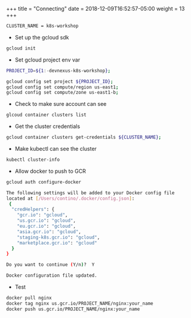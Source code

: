 +++
title = "Connecting"
date = 2018-12-09T16:52:57-05:00
weight = 13
+++


```bash
CLUSTER_NAME = k8s-workshop
```

* Set up the gcloud sdk

```bash
gcloud init
```

* Set gcloud project env var

```bash
PROJECT_ID=${1:-devnexus-k8s-workshop};

gcloud config set project ${PROJECT_ID};
gcloud config set compute/region us-east1;
gcloud config set compute/zone us-east1-b;
```

* Check to make sure account can see 

```bash
glcoud container clusters list
```

* Get the cluster credentials 

```bash
gcloud container clusters get-credentials ${CLUSTER_NAME};
```

* Make kubectl can see the cluster

```bash
kubectl cluster-info
```

* Allow docker to push to GCR
```bash
gcloud auth configure-docker
```
```bash
The following settings will be added to your Docker config file
located at [/Users/contino/.docker/config.json]:
 {
  "credHelpers": {
    "gcr.io": "gcloud",
    "us.gcr.io": "gcloud",
    "eu.gcr.io": "gcloud",
    "asia.gcr.io": "gcloud",
    "staging-k8s.gcr.io": "gcloud",
    "marketplace.gcr.io": "gcloud"
  }
}

Do you want to continue (Y/n)?  Y

Docker configuration file updated.

```
* Test
```bash
docker pull nginx
docker tag nginx us.gcr.io/PROJECT_NAME/nginx:your_name
docker push us.gcr.io/PROJECT_NAME/nginx:your_name
```